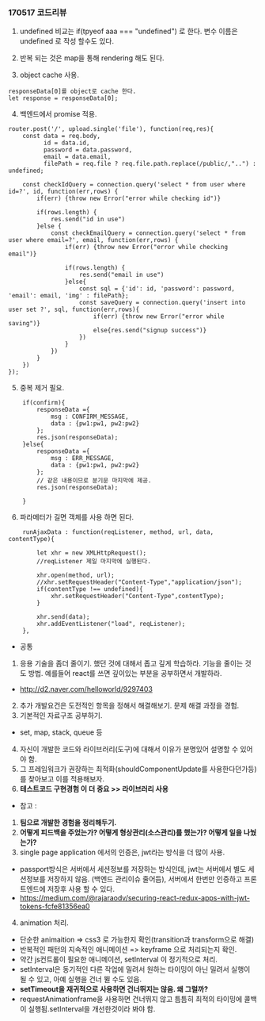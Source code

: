 ### 170517 코드리뷰



1. undefined 비교는 if(tpyeof aaa === "undefined") 로 한다. 변수 이름은 undefined 로 작성 할수도 있다.

2. 반복 되는 것은 map을 통해 rendering 해도 된다.

3. object cache 사용.
~~~
responseData[0]를 object로 cache 한다.
let response = responseData[0];
~~~

4. 백엔드에서 promise 적용.
~~~
router.post('/', upload.single('file'), function(req,res){
    const data = req.body,
          id = data.id,
          password = data.password,
          email = data.email,
          filePath = req.file ? req.file.path.replace(/public/,"..") : undefined;

    const checkIdQuery = connection.query('select * from user where id=?', id, function(err,rows) {
        if(err) {throw new Error("error while checking id")}

        if(rows.length) {
            res.send("id in use")
        }else {
            const checkEmailQuery = connection.query('select * from user where email=?', email, function(err,rows) {
                if(err) {throw new Error("error while checking email")}

                if(rows.length) {
                    res.send("email in use")
                }else{
                    const sql = {'id': id, 'password': password, 'email': email, 'img' : filePath};
                    const saveQuery = connection.query('insert into user set ?', sql, function(err,rows){
                        if(err) {throw new Error("error while saving")}
                        else{res.send("signup success")}
                    })
                }
            })
        }
    })
});

~~~

5. 중복 제거 필요.
~~~
    if(confirm){
        responseData ={ 
            msg : CONFIRM_MESSAGE,
            data : {pw1:pw1, pw2:pw2}
        };
        res.json(responseData);
    }else{
        responseData ={ 
            msg : ERR_MESSAGE,
            data : {pw1:pw1, pw2:pw2}
        };
        // 같은 내용이므로 분기문 마지막에 제공.
        res.json(responseData);
        
    }
~~~



6. 파라메터가 길면 객체를 사용 하면 된다.
~~~
    runAjaxData : function(reqListener, method, url, data, contentType){

        let xhr = new XMLHttpRequest();
        //reqListener 제일 마지막에 실행된다.

        xhr.open(method, url);
        //xhr.setRequestHeader("Content-Type","application/json");
        if(contentType !== undefined){
            xhr.setRequestHeader("Content-Type",contentType);
        }

        xhr.send(data);
        xhr.addEventListener("load", reqListener);
    },
~~~


- 공통
1. 응용 기술을 좀더 줄이기. 했던 것에 대해서 좁고 깊게 학습하라. 기능을 줄이는 것도 방법. 예를들어 react를 쓰면 깊이있는 부분을 공부하면서 개발하라.
  - http://d2.naver.com/helloworld/9297403
2. 추가 개발요건은 도전적인 항목을 정해서 해결해보기. 문제 해결 과정을 경험.
3. 기본적인 자료구조 공부하기.
  - set, map, stack, queue 등
4. 자신이 개발한 코드와 라이브러리(도구)에 대해서 이유가 분명있어 설명할 수 있어야 함.
5. 그 프레임워크가 권장하는 최적화(shouldComponentUpdate를 사용한다던가등)를 찾아보고 이를 적용해보자.
6. **테스트코드 구현경험 이 더 중요 >> 라이브러리 사용**

- 참고 :
1. **팀으로 개발한 경험을 정리해두기.**
2. **어떻게 피드백을 주었는가? 어떻게 형상관리(소스관리)를 했는가? 어떻게 일을 나눴는가?**
3. single page application 에서의 인증은, jwt라는 방식을 더 많이 사용.
  - passport방식은 서버에서 세션정보를 저장하는 방식인데, jwt는 서버에서 별도 세션정보를 저장하지 않음. (백엔드 관리이슈 줄어듬), 서버에서 한번만 인증하고 프론트엔드에 저장후 사용 할 수 있다.
  - https://medium.com/@rajaraodv/securing-react-redux-apps-with-jwt-tokens-fcfe81356ea0
4. animation 처리.
  - 단순한 animaition => css3 로 가능한지 확인(transition과 transform으로 해결)
  - 반복적인 패턴의 지속적인 애니메이션 => keyframe 으로 처리되는지 확인.
  - 약간 js컨트롤이 필요한 애니메이션, setInterval 이 정기적으로 처리.
  - setInterval은 동기적인 다른 작업에 밀려서 원하는 타이밍이 아닌 밀려서 실행이 될 수 있고, 아예 실행을 건너 뛸 수도 있음.
  - **setTimeout을 재귀적으로 사용하면 건너뛰지는 않음. 왜 그럴까?**
  - requestAnimationframe을 사용하면 건너뛰지 않고 틈틈히 최적의 타이밍에 콜백이 실행됨.setInterval을 개선한것이라 봐야 함. 


